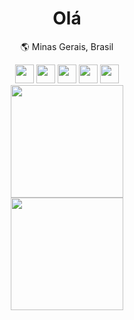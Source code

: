 <div align="center">
    <h1>Olá</h1>
    <p>🌎 Minas Gerais, Brasil</p>
    <div>
        <img width="30px" src="https://cdn.jsdelivr.net/gh/devicons/devicon/icons/javascript/javascript-original.svg" />
        <img width="30px" src="https://cdn.jsdelivr.net/gh/devicons/devicon/icons/html5/html5-original.svg" />
        <img width="30px" src="https://cdn.jsdelivr.net/gh/devicons/devicon/icons/css3/css3-original.svg" />
        <img width="30px" src="https://cdn.jsdelivr.net/gh/devicons/devicon/icons/c/c-original.svg" />
        <img width="30px" src="https://cdn.jsdelivr.net/gh/devicons/devicon/icons/csharp/csharp-original.svg" />
    </div>
</div>
<div align="center">
    <a href="https://github.com/rodrigoacs">
        <img height="180vw"
            src="https://github-readme-stats.vercel.app/api/top-langs/?username=rodrigoacs&layout=compact&langs_count=7&theme=dark">
    </a><br>
    <a href="https://github.com/rodrigoacs">
        <img height="180vw"
            src="https://github-readme-stats.vercel.app/api?username=rodrigoacs&show_icons=true&theme=dark&include_all_commits=true&count_private=true">
    </a> 
</div>
